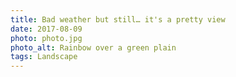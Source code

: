 ```yaml
---
title: Bad weather but still… it's a pretty view
date: 2017-08-09
photo: photo.jpg
photo_alt: Rainbow over a green plain
tags: Landscape
---
```

